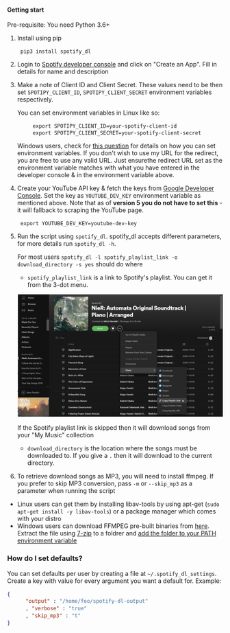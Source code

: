 #### Getting start

Pre-requisite: You need Python 3.6+

1. Install using pip 

        pip3 install spotify_dl

2. Login to [Spotify developer console](https://developer.spotify.com/my-applications/#!/applications) and click on "Create an App". Fill in details for name and description

3. Make a note of Client ID and Client Secret. These values need to be then set `SPOTIPY_CLIENT_ID`, `SPOTIPY_CLIENT_SECRET` environment variables respectively.

    You can set environment variables in Linux like so:

            export SPOTIPY_CLIENT_ID=your-spotify-client-id
            export SPOTIPY_CLIENT_SECRET=your-spotify-client-secret

    Windows users, check for [this question](http://superuser.com/a/284351/4377) for details on how you can set environment variables. If you don't wish to use my URL for the redirect, you are free to use any valid URL. Just ensurethe redirect URL set as the environment variable matches with what you have entered in the developer console & in the environment variable above.

4. Create your YouTube API key & fetch the keys from [Google Developer Console](https://console.developers.google.com/apis/api/youtube/overview). Set the key as `YOUTUBE_DEV_KEY` environment variable as mentioned above. Note that as of **version 5 you do not have to set this** - it will fallback to scraping the YouTube page.

        export YOUTUBE_DEV_KEY=youtube-dev-key

5. Run the script using `spotify_dl`. spotify_dl accepts different parameters, for more details run `spotify_dl -h`. 

   For most users `spotify_dl -l spotify_playlist_link -o download_directory -s yes` should do where
   
   - `spotify_playlist_link` is a link to Spotify's playlist. You can get it from the 3-dot menu. 

   ![image](images/spotify-playlist.png)

   If the Spotify playlist link is skipped then it will download songs from your "My Music" collection 
   
   - `download_directory` is the location where the songs must be downloaded to. If you give a `.` then it will download to the current directory.
   
6. To retrieve download songs as MP3, you will need to install ffmpeg. If you prefer to skip MP3 conversion, pass `-m` or `--skip_mp3` as a parameter when running the script
  - Linux users can get them by installing libav-tools by using apt-get (`sudo apt-get install -y libav-tools`) or a package manager which comes with your distro
  - Windows users can download FFMPEG pre-built binaries from [here](http://ffmpeg.zeranoe.com/builds/). Extract the file using [7-zip](http://7-zip.org/) to a foldrer and [add the folder to your PATH environment variable](http://www.wikihow.com/Install-FFmpeg-on-Windows) 
  
### How do I set defaults?

You can set defaults per user by creating a file at `~/.spotify_dl_settings`. Create a key with value for every argument you want a default for. Example:
``` json
{
      "output" : "/home/foo/spotify-dl-output"
      , "verbose" : "true"
      , "skip_mp3" : "t"
}
```